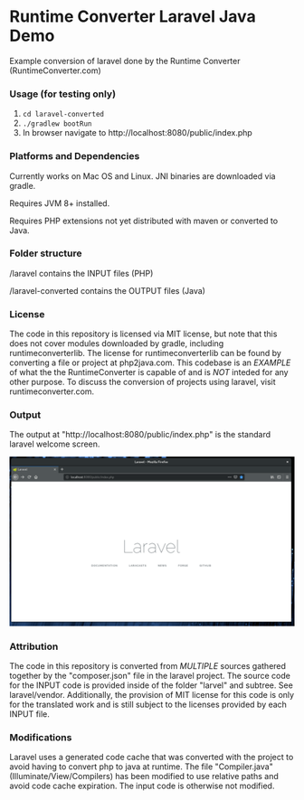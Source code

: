 # Runtime Converter Laravel Java Demo
Example conversion of laravel done by the Runtime Converter (RuntimeConverter.com)

### Usage (for testing only)

1) `cd laravel-converted`
2) `./gradlew bootRun`
3) In browser navigate to http://localhost:8080/public/index.php

### Platforms and Dependencies

Currently works on Mac OS and Linux. JNI binaries are downloaded via gradle.

Requires JVM 8+ installed.

Requires PHP extensions not yet distributed with maven or converted to Java.

### Folder structure

/laravel contains the INPUT files (PHP)

/laravel-converted contains the OUTPUT files (Java)

### License

The code in this repository is licensed via MIT license, but note that this does not cover modules downloaded by gradle, including runtimeconverterlib. The license for runtimeconverterlib can be found by converting a file or project at php2java.com. This codebase is an *EXAMPLE* of what the the RuntimeConverter is capable of and is *NOT* inteded for any other purpose. To discuss the conversion of projects using laravel, visit runtimeconverter.com.

### Output

The output at "http://localhost:8080/public/index.php" is the standard laravel welcome screen.

![Screenshot](laravel-converted/output.png)

### Attribution

The code in this repository is converted from *MULTIPLE* sources gathered together by the "composer.json" file in the laravel project. The source code for the INPUT code is provided inside of the folder "larvel" and subtree. See laravel/vendor. Additionally, the provision of MIT license for this code is only for the translated work and is still subject to the licenses provided by each INPUT file.

### Modifications

Laravel uses a generated code cache that was converted with the project to avoid having to convert php to java at runtime. The file "Compiler.java" (Illuminate/View/Compilers) has been modified to use relative paths and avoid code cache expiration. The input code is otherwise not modified.
